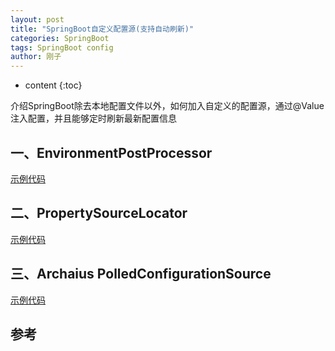 ```yaml
---
layout: post
title: "SpringBoot自定义配置源(支持自动刷新)"
categories: SpringBoot
tags: SpringBoot config
author: 刚子
---
```


* content
{:toc}

介绍SpringBoot除去本地配置文件以外，如何加入自定义的配置源，通过@Value注入配置，并且能够定时刷新最新配置信息











## 一、EnvironmentPostProcessor

[示例代码](https://gitee.com/qigangzhong/share.demo/tree/master/environment-post-processor-demo)

## 二、PropertySourceLocator

[示例代码](https://gitee.com/qigangzhong/share.demo/tree/master/property-source-locator-demo)

## 三、Archaius PolledConfigurationSource

[示例代码](https://gitee.com/qigangzhong/share.demo/tree/master/springboot-archaius-demo)

## 参考
